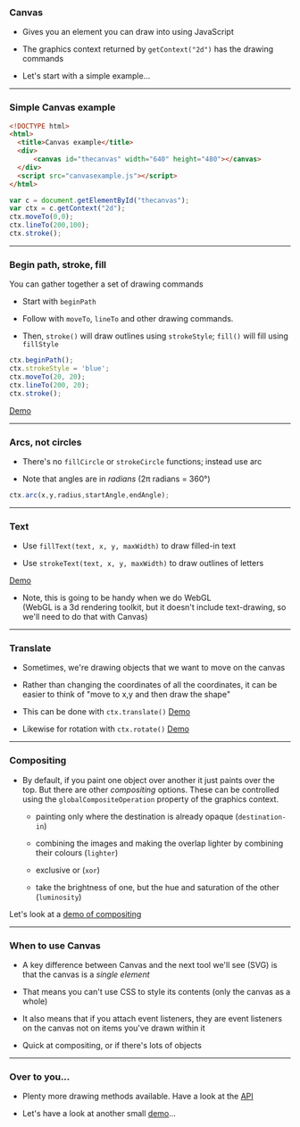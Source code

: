 ### Canvas

* Gives you an element you can draw into using JavaScript

* The graphics context returned by `getContext("2d")` has the drawing commands

* Let's start with a simple example...

---

### Simple Canvas example

```html
<!DOCTYPE html>
<html>
  <title>Canvas example</title>
  <div>
      <canvas id="thecanvas" width="640" height="480"></canvas>
  </div>
  <script src="canvasexample.js"></script>
</html>
```



```js
var c = document.getElementById("thecanvas");
var ctx = c.getContext("2d");
ctx.moveTo(0,0);
ctx.lineTo(200,100);
ctx.stroke();
```

---

### Begin path, stroke, fill

You can gather together a set of drawing commands

* Start with `beginPath`



* Follow with `moveTo`, `lineTo` and other drawing commands.



* Then, `stroke()` will draw outlines using `strokeStyle`; `fill()` will fill using `fillStyle`



```js
ctx.beginPath();
ctx.strokeStyle = 'blue';
ctx.moveTo(20, 20);
ctx.lineTo(200, 20);
ctx.stroke();
```

[Demo](https://developer.mozilla.org/en-US/docs/Web/API/CanvasRenderingContext2D/beginPath)

---

### Arcs, not circles

* There's no `fillCircle` or `strokeCircle` functions; instead use arc

* Note that angles are in *radians* (2&pi; radians = 360&deg;)

```js
ctx.arc(x,y,radius,startAngle,endAngle);
```

---

### Text

* Use `fillText(text, x, y, maxWidth)` to draw filled-in text

* Use `strokeText(text, x, y, maxWidth)` to draw outlines of letters

[Demo](https://developer.mozilla.org/en-US/docs/Web/API/CanvasRenderingContext2D/fillText)

* Note, this is going to be handy when we do WebGL  
  (WebGL is a 3d rendering toolkit, but it doesn't include text-drawing, so we'll need to do that with Canvas)

---

### Translate

* Sometimes, we're drawing objects that we want to move on the canvas

* Rather than changing the coordinates of all the coordinates, it can be easier to think of "move to x,y and then draw the shape"

* This can be done with `ctx.translate()`  [Demo](https://developer.mozilla.org/en-US/docs/Web/API/CanvasRenderingContext2D/translate)

* Likewise for rotation with `ctx.rotate()` [Demo](https://developer.mozilla.org/en-US/docs/Web/API/CanvasRenderingContext2D/rotate)

---

### Compositing

* By default, if you paint one object over another it just paints over the top. But there are other *compositing* options. These can be controlled using the `globalCompositeOperation` property of the graphics context.



  * painting only where the destination is already opaque (`destination-in`)



  * combining the images and making the overlap lighter by combining their colours (`lighter`)



  * exclusive or (`xor`)



  * take the brightness of one, but the hue and saturation of the other (`luminosity`)



Let's look at a [demo of compositing](canvas/composite.html)

---

### When to use Canvas

* A key difference between Canvas and the next tool we'll see (SVG) is that the canvas is a *single element*



* That means you can't use CSS to style its contents (only the canvas as a whole)



* It also means that if you attach event listeners, they are event listeners on the canvas not on items you've drawn within it



* Quick at compositing, or if there's lots of objects

---

### Over to you...

* Plenty more drawing methods available. Have a look at the [API](https://developer.mozilla.org/en-US/docs/Web/API/CanvasRenderingContext2D)

* Let's have a look at another small [demo](http://turing.une.edu.au/~cosc360/sync/lectures/cosc360/canvas/index.html)...
